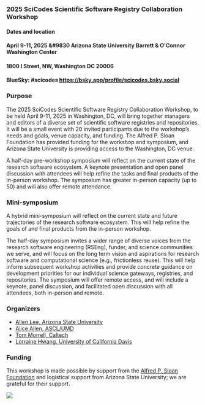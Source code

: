 ### 2025 SciCodes Scientific Software Registry Collaboration Workshop 
#### Dates and location
#### April 9-11, 2025 &#9830 Arizona State University Barrett & O'Connor Washington Center
#### 1800 I Street, NW, Washington DC 20006
#### BlueSky: #scicodes https://bsky.app/profile/scicodes.bsky.social

### Purpose

The 2025 SciCodes Scientific Software Registry Collaboration Workshop, to be held April 9-11, 2025 in Washington, DC, will bring together managers and editors of a diverse set of scientific software registries and repositories. It will be a small event with 20 invited participants due to the workshop’s needs and goals, venue capacity, and funding. The Alfred P. Sloan Foundation has provided funding for the workshop and symposium, and Arizona State University is providing access to the Washington, DC venue.

A half-day pre-workshop symposium will reflect on the current state of the research software ecosystem. A keynote presentation and open panel discussion with attendees will help refine the tasks and final products of the in-person workshop. The symposium has greater in-person capacity (up to 50) and will also offer remote attendance.

### Mini-symposium

A hybrid mini-symposium will reflect on the current state and future trajectories of the research software ecosystem. This will help refine the goals of and final products from the in-person workshop.

The half-day symposium invites a wider range of diverse voices from the research software engineering (RSEng), funder, and science communities we serve, and will focus on the long term vision and aspirations for research software and computational science (e.g., frictionless reuse). This will help inform subsequent workshop activities and provide concrete guidance on development priorities for our individual science gateways, registries, and repositories. The symposium will offer remote access, and will include a keynote, panel discussion, and facilitated open discussion with all attendees, both in-person and remote.

### Organizers

- [Allen Lee, Arizona State University](https://orcid.org/0000-0002-6523-6079)
- [Alice Allen, ASCL/UMD](https://orcid.org/0000-0003-3477-2845)
- [Tom Morrell, Caltech](https://orcid.org/0000-0001-9266-5146)
- [Lorraine Hwang, University of California Davis](https://orcid.org/0000-0002-1021-3101)

<!--
### [Agenda](Agenda.md)

### [Remote access](RemoteAccess.md)

### [Logistics](Logistics.md)  

### [Participants](Participants.md)

### [Links for workshop activities](ActivitiesLinks.md)

### [Workshop and presentation slides](https://github.com/ASCLnet/SWRegistryWorkshop/tree/master/presentations)  

### [Workshop evaluation](https://forms.gle/ksjx6o6pNkbS8gsSA)  

### [Workshop products and results](Products/Products.md)

### [Photo album](https://mikehucka.smugmug.com/Work/Software-meetings/SSRCW-2019/)  
-->

### Funding

This workshop is made possible by support from the [Alfred P. Sloan Foundation](https://sloan.org/) and logistical support from Arizona State University; we are grateful for their support.

<a href="https://sloan.org/"><img src="Sloan-Logo-primary-black-demo.png"></a>


